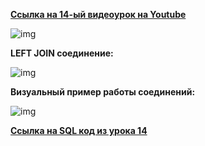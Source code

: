 [**Ссылка на 14-ый видеоурок на Youtube**](https://youtu.be/2Rww3MMBx5A)

![img](https://github.com/Data-Learn/SQL-for-beginners/blob/main/SQL-101%20Modules/Module%202/Lesson%2014/images/lesson%2014.png)

**LEFT JOIN соединение:**

![img](https://github.com/Data-Learn/SQL-for-beginners/blob/main/SQL-101%20Modules/Module%202/Lesson%2014/images/LEFT%20JOIN%20%D1%81%D0%BE%D0%B5%D0%B4%D0%B8%D0%BD%D0%B5%D0%BD%D0%B8%D0%B5.gif)

**Визуальный пример работы соединений:**

![img](https://github.com/Data-Learn/SQL-for-beginners/blob/main/SQL-101%20Modules/Module%202/Lesson%2014/images/%D0%92%D0%B8%D0%B7%D1%83%D0%B0%D0%BB%D1%8C%D0%BD%D1%8B%D0%B9%20%D0%BF%D1%80%D0%B8%D0%BC%D0%B5%D1%80%20%D1%80%D0%B0%D0%B1%D0%BE%D1%82%D1%8B%20%D1%81%D0%BE%D0%B5%D0%B4%D0%B8%D0%BD%D0%B5%D0%BD%D0%B8%D0%B9.png)

[**Ссылка на SQL код из урока 14**](https://raw.githubusercontent.com/Data-Learn/SQL-for-beginners/main/SQL-101%20Modules/Module%202/Lesson%2014/SQL%20%D1%84%D0%B0%D0%B9%D0%BB%D1%8B/SQL%20%D0%BA%D0%BE%D0%B4%20%D0%B8%D0%B7%20%D1%83%D1%80%D0%BE%D0%BA%D0%B0%2014.sql)




